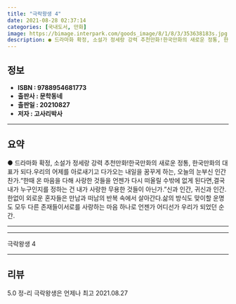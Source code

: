 ```yaml
---
title: "극락왕생 4"
date: 2021-08-28 02:37:14
categories: [국내도서, 만화]
image: https://bimage.interpark.com/goods_image/8/1/8/3/353638183s.jpg
description: ● 드라마화 확정, 소설가 정세랑 강력 추천만화!한국만화의 새로운 정통, 한국만화의 대표가 되다.우리의 어제를 아로새기고 다가오는 내일을 꿈꾸게 하는, 오늘의 눈부신 인간 찬가.“한때 온 마음을 다해 사랑한 것들을 언젠가 다시 떠올릴 수밖에 없게 된다면,결국 내가 누구인지를 정하는 건
---
```


## **정보**

- **ISBN : 9788954681773**
- **출판사 : 문학동네**
- **출판일 : 20210827**
- **저자 : 고사리박사**

------



## **요약**

●  드라마화 확정, 소설가 정세랑 강력 추천만화!한국만화의 새로운 정통, 한국만화의 대표가 되다.우리의 어제를 아로새기고 다가오는 내일을 꿈꾸게 하는, 오늘의 눈부신 인간 찬가.“한때 온 마음을 다해 사랑한 것들을 언젠가 다시 떠올릴 수밖에 없게 된다면,결국 내가 누구인지를 정하는 건 내가 사랑한 무용한 것들이 아닌가.”신과 인간, 귀신과 인간.한없이 외로운 혼자들은 만남과 떠남의 반복 속에서 살아간다.삶의 방식도 맞이할 운명도 모두 다른 존재들이서로를 사랑하는 마음 하나로 언젠가 어디선가 우리가 되었던 순간.

------



------


극락왕생 4 

------


## **리뷰** 

5.0 정-리 극락왕생은 언제나 최고 2021.08.27 <br/>